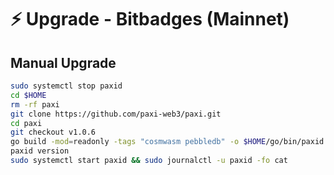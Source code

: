 # ⚡ Upgrade - Bitbadges (Mainnet)

## Manual Upgrade

```bash
sudo systemctl stop paxid
cd $HOME
rm -rf paxi
git clone https://github.com/paxi-web3/paxi.git
cd paxi
git checkout v1.0.6
go build -mod=readonly -tags "cosmwasm pebbledb" -o $HOME/go/bin/paxid ./cmd/paxid
paxid version
sudo systemctl start paxid && sudo journalctl -u paxid -fo cat
```

